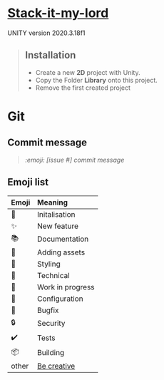# [Stack-it-my-lord](https://miro.com/app/board/o9J_lx5q9Bc=/)

UNITY version 2020.3.18f1

> ## Installation
> - Create a new **2D** project with Unity.
> - Copy the Folder **Library** onto this project.
> - Remove the first created project

# Git

## Commit message

> *:emoji: [issue #] commit message*

## Emoji list

| Emoji              | Meaning            |
| :----------------- | :----------------- |
| :tada:             | Initalisation      |
| :sparkles:         | New feature        |
| :books:            | Documentation      |
| :file_folder:      | Adding assets      |
| :art:              | Styling            |
| :hammer:           | Technical          |
| :construction:     | Work in progress   |
| :wrench:           | Configuration      |
| :bug:              | Bugfix             |
| :lock:             | Security           |
| :heavy_check_mark: | Tests              |
| :package:          | Building           |
| other              | [Be creative](https://www.webfx.com/tools/emoji-cheat-sheet/) |